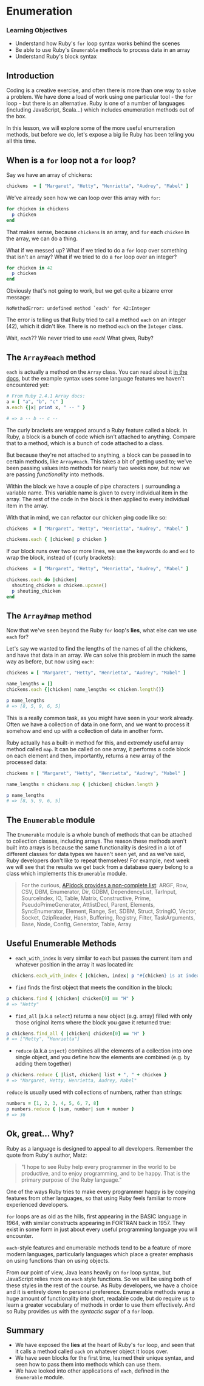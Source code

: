 # Enumeration

### Learning Objectives

- Understand how Ruby's `for` loop syntax works behind the scenes
- Be able to use Ruby's `Enumerable` methods to process data in an array
- Understand Ruby's block syntax

## Introduction

Coding is a creative exercise, and often there is more than one way to solve a problem. We have done a load of work using one particular tool - the `for` loop - but there is an alternative. Ruby is one of a number of languages (including JavaScript, Scala...) which includes enumeration methods out of the box.

In this lesson, we will explore some of the more useful enumeration methods, but before we do, let's expose a big lie Ruby has been telling you all this time.

## When is a `for` loop not a `for` loop?

Say we have an array of chickens:

```ruby
chickens  = [ "Margaret", "Hetty", "Henrietta", "Audrey", "Mabel" ]
```

We've already seen how we can loop over this array with `for`:

```ruby
for chicken in chickens
  p chicken
end
```

That makes sense, because `chickens` is an array, and `for` each `chicken` in the array, we can do a thing.

What if we messed up? What if we tried to do a `for` loop over something that isn't an array? What if we tried to do a `for` loop over an integer?

```ruby
for chicken in 42
  p chicken
end
```

Obviously that's not going to work, but we get quite a bizarre error message:

```
NoMethodError: undefined method `each' for 42:Integer
```

The error is telling us that Ruby tried to call a method `each` on an integer (42), which it didn't like. There is no method `each` on the `Integer` class.

Wait, `each`?? We never tried to use `each`! What gives, Ruby?

## The `Array#each` method

`each` is actually a method on the `Array` class. You can read about it [in the docs](https://ruby-doc.org/core-2.4.1/Array.html#method-i-each), but the example syntax uses some language features we haven't encountered yet:

```ruby
# From Ruby 2.4.1 Array docs:
a = [ "a", "b", "c" ]
a.each {|x| print x, " -- " }

# => a -- b -- c --
```

The curly brackets are wrapped around a Ruby feature called a block. In Ruby, a block is a bunch of code which isn't attached to anything. Compare that to a method, which is a bunch of code attached to a class.

But because they're not attached to anything, a block can be passed in to certain methods, like `Array#each`. This takes a bit of getting used to; we've been passing values into methods for nearly two weeks now, but now we are passing _functionality_ into methods.

Within the block we have a couple of pipe characters `|` surrounding a variable name. This variable name is given to every individual item in the array. The rest of the code in the block is then applied to every individual item in the array.

With that in mind, we can refactor our chicken `p`ing code like so:

```ruby
chickens  = [ "Margaret", "Hetty", "Henrietta", "Audrey", "Mabel" ]

chickens.each { |chicken| p chicken }
```

If our block runs over two or more lines, we use the keywords `do` and `end` to wrap the block, instead of `{`curly brackets`}`:

```ruby
chickens  = [ "Margaret", "Hetty", "Henrietta", "Audrey", "Mabel" ]

chickens.each do |chicken|
  shouting_chicken = chicken.upcase()
  p shouting_chicken
end
```

## The `Array#map` method

Now that we've seen beyond the Ruby `for` loop's **lies**, what else can we use `each` for?

Let's say we wanted to find the lengths of the names of all the chickens, and have that data in an array. We can solve this problem in much the same way as before, but now using `each`:

```ruby
chickens = [ "Margaret", "Hetty", "Henrietta", "Audrey", "Mabel" ]

name_lengths = []
chickens.each {|chicken| name_lengths << chicken.length()}

p name_lengths
# => [8, 5, 9, 6, 5]
```

This is a really common task, as you might have seen in your work already. Often we have a collection of data in one form, and we want to process it somehow and end up with a collection of data in another form.

Ruby actually has a built-in method for this, and extremely useful array method called `map`. It can be called on one array, it performs a code block on each element and then, importantly, returns a new array of the processed data:

```ruby
chickens = [ "Margaret", "Hetty", "Henrietta", "Audrey", "Mabel" ]

name_lengths = chickens.map { |chicken| chicken.length }

p name_lengths
# => [8, 5, 9, 6, 5]
```

## The `Enumerable` module

The `Enumerable` module is a whole bunch of methods that can be attached to collection classes, including arrays. The reason these methods aren't built into arrays is because the same functionality is desired in a lot of different classes for data types we haven't seen yet, and as we've said, Ruby developers don't like to repeat themselves! For example, next week we will see that the results we get back from a database query belong to a class which implements this `Enumerable` module.

> For the curious, [APIdock provides a non-complete list](https://apidock.com/ruby/Enumerable): ARGF, Row, CSV, DBM, Enumerator, Dir, GDBM, DependencyList, TarInput, SourceIndex, IO, Table, Matrix, Constructive, Prime, PseudoPrimeGenerator, AttlistDecl, Parent, Elements, SyncEnumerator, Element, Range, Set, SDBM, Struct, StringIO, Vector, Socket, GzipReader, Hash, Buffering, Registry, Filter, TaskArguments, Base, Node, Config, Generator, Table, Array

## Useful Enumerable Methods

- `each_with_index` is very similar to `each` but passes the current item and whatever position in the array it was located in:

```ruby
  chickens.each_with_index { |chicken, index| p "#{chicken} is at index #{index}"}
```

- `find` finds the first object that meets the condition in the block:

```ruby
p chickens.find { |chicken| chicken[0] == "H" }
# => "Hetty"
```

- `find_all` (a.k.a `select`) returns a new object (e.g. array) filled with only those original items where the block you gave it returned true:

```ruby
p chickens.find_all { |chicken| chicken[0] == "H" }
# => ["Hetty", "Henrietta"]
```

- `reduce` (a.k.a `inject`) combines all the elements of a collection into one single object, and you define how the elements are combined (e.g. by adding them together)

```ruby
p chickens.reduce { |list, chicken| list + ", " + chicken }
# => "Margaret, Hetty, Henrietta, Audrey, Mabel"
```

`reduce` is usually used with collections of numbers, rather than strings:

```ruby
numbers = [1, 2, 3, 4, 5, 6, 7, 8]
p numbers.reduce { |sum, number| sum + number }
# => 36
```

## Ok, great... Why?

Ruby as a language is designed to appeal to all developers. Remember the quote from Ruby's author, Matz:

> "I hope to see Ruby help every programmer in the world to be productive, and to enjoy programming, and to be happy. That is the primary purpose of the Ruby language."

One of the ways Ruby tries to make every programmer happy is by copying features from other languages, so that using Ruby feels familiar to more experienced developers.

`for` loops are as old as the hills, first appearing in the BASIC language in 1964, with similar constructs appearing in FORTRAN back in 1957. They exist in some form in just about every useful programming language you will encounter.

`each`-style features and enumerable methods tend to be a feature of more modern languages, particularly languages which place a greater emphasis on using functions than on using objects.

From our point of view, Java leans heavily on `for` loop syntax, but JavaScript relies more on `each` style functions. So we will be using both of these styles in the rest of the course. As Ruby developers, we have a choice and it is entirely down to personal preference. Enumerable methods wrap a huge amount of functionality into short, readable code, but do require us to learn a greater vocabulary of methods in order to use them effectively. And so Ruby provides us with the _syntactic sugar_ of a `for` loop.

## Summary

* We have exposed the **lies** at the heart of Ruby's `for` loop, and seen that it calls a method called `each` on whatever object it loops over.
* We have seen blocks for the first time, learned their unique syntax, and seen how to pass them into methods which can use them.
* We have looked into other applications of `each`, defined in the `Enumerable` module.
